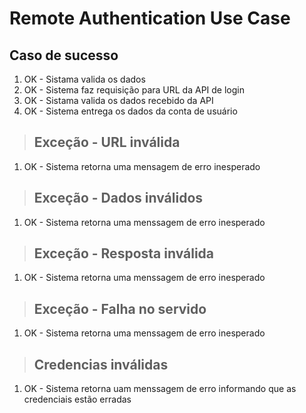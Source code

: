 # Remote Authentication Use Case

## Caso de sucesso
1. OK - Sistama valida os dados
2. OK - Sistema faz requisição para URL da API de login
3. OK - Sistama valida os dados recebido da API
4. OK - Sistema entrega os dados da conta de usuário

> ## Exceção - URL inválida
1. OK - Sistema retorna uma mensagem de erro inesperado

> ## Exceção - Dados inválidos
1. OK - Sistema retorna uma menssagem de erro inesperado

> ## Exceção - Resposta inválida
1. OK - Sistema retorna uma menssagem de erro inesperado

> ## Exceção - Falha no servido
1. OK - Sistema retorna uma menssagem de erro inesperado

> ## Credencias inválidas
1. OK - Sistema retorna uam menssagem de erro informando que as credenciais estão erradas